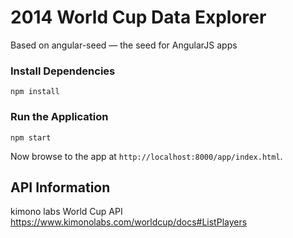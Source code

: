 # 2014 World Cup Data Explorer
Based on angular-seed — the seed for AngularJS apps

### Install Dependencies
```
npm install
```

### Run the Application
```
npm start
```

Now browse to the app at `http://localhost:8000/app/index.html`.


## API Information

kimono labs World Cup API
https://www.kimonolabs.com/worldcup/docs#ListPlayers

